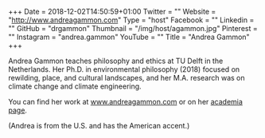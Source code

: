 +++
Date = 2018-12-02T14:50:59+01:00
Twitter = ""
Website = "http://www.andreagammon.com"
Type = "host"
Facebook = ""
Linkedin = ""
GitHub = "drgammon"
Thumbnail = "/img/host/agammon.jpg"
Pinterest = ""
Instagram = "andrea.gammon"
YouTube = ""
Title = "Andrea Gammon"
+++


Andrea Gammon teaches philosophy and ethics at TU Delft in the Netherlands. Her Ph.D. in environmental philosophy (2018) focused on rewilding, place, and cultural landscapes, and her M.A. research was on climate change and climate engineering. 

You can find her work at www.andreagammon.com or on her [academia page](https://uni-nl.academia.edu/AndreaGammon). 

(Andrea is from the U.S. and has the American accent.)
